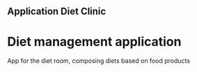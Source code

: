 ## Application Diet Clinic
# Diet management application
App for the diet room,
composing diets based on food products